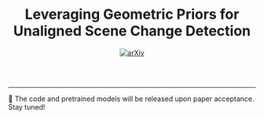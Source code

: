 <div align="center">
<h1>Leveraging Geometric Priors for Unaligned Scene Change Detection</h1>

<a href="https://arxiv.org/abs/xxxx.xxxxx" target="_blank" rel="noopener noreferrer">
  <img src="https://img.shields.io/badge/arXiv-Paper-b31b1b" alt="arXiv">
</a>
<!-- <a href="#"><img src="https://img.shields.io/badge/Project_Page-green" alt="Project Page"></a> -->

<br><br>

<!-- **Southern University of Science and Technology; Tapall AI; Spatial Temporal AI**   -->

<!-- [Ziling Liu](https://yourhomepage.com), [Ziwei Chen](#), [Ziwei Chen](#), [Mingqi Gao](#), [Jinyu Yang](#), [Feng Zheng](#) -->
</div>

---

📢 The code and pretrained models will be released upon paper acceptance. Stay tuned!  